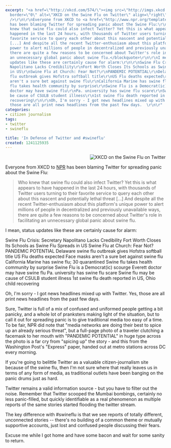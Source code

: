 ```yaml
---
excerpt: "<a href=\"http://xkcd.com/574/\"><img src=\"http://imgs.xkcd.com/comics/swine_flu.png\"
  border=\"0\" alt=\"XKCD on the Swine Flu on Twitter\" align=\"right\" /></a>\r\n<br
  />\r\n\r\nEveryone from XKCD to <a href=\"http://www.npr.org/templates/story/story.php?storyId=103562240\">NPR</a>
  has been blaming Twitter for spreading panic about the Swine Flu:\r\n\r\n<blockquote>Who
  knew that swine flu could also infect Twitter? Yet this is what appears to have
  happened in the last 24 hours, with thousands of Twitter users turning to their
  favorite service to query each other about this nascent and potentially lethal threat
  [...] And despite all the recent Twitter-enthusiasm about this platform's unique
  power to alert millions of people in decentralized and previously unavailable ways,
  there are quite a few reasons to be concerned about Twitter's role in facilitating
  an unnecessary global panic about swine flu.</blockquote>\r\n\r\nI mean, status
  updates like these are certainly cause for alarm:\r\n\r\nSwine Flu Crisis: Secretary
  Napolitano Lacks Credibility\r\nFort Worth Closes Its Schools as Swine Flu Spreads
  in US\r\nSwine Flu at Church: Fear Not?\r\nPANDEMIC POTENTIAL\r\nDelaware swine
  flu outbreak gives Hofstra softball title\r\nUS Flu deaths expected\r\nFace masks
  aren't a sure bet against swine flu\r\nCalifornia Marine has swine flu; 30 quarantined\r\nSwine
  flu takes health community by surprise\r\nSwine Flu is a Democrat(ic) scourge\r\nEverett
  doctor may have swine flu\r\nPa. university has swine flu scare\r\nSwine flu may
  be cause of CSULB student illness\r\n1st swine flu death reported in US, Ohio child
  recovering\r\n\r\nOh, I'm sorry - I got news headlines mixed up with Twitter.  Yes,
  those are all print news headlines from the past few days.  \r\n\r"
categories:
- citizen journalism
tags:
- twitter 
- swineflu

title: 'In Defense of Twitter and #swineflu'
created: 1241125935
---
```

<a href="http://xkcd.com/574/"><img src="http://imgs.xkcd.com/comics/swine_flu.png" border="0" alt="XKCD on the Swine Flu on Twitter" align="right" /></a>
<br />

Everyone from XKCD to <a href="http://www.npr.org/templates/story/story.php?storyId=103562240">NPR</a> has been blaming Twitter for spreading panic about the Swine Flu:

<blockquote>Who knew that swine flu could also infect Twitter? Yet this is what appears to have happened in the last 24 hours, with thousands of Twitter users turning to their favorite service to query each other about this nascent and potentially lethal threat [...] And despite all the recent Twitter-enthusiasm about this platform's unique power to alert millions of people in decentralized and previously unavailable ways, there are quite a few reasons to be concerned about Twitter's role in facilitating an unnecessary global panic about swine flu.</blockquote>

I mean, status updates like these are certainly cause for alarm:

Swine Flu Crisis: Secretary Napolitano Lacks Credibility
Fort Worth Closes Its Schools as Swine Flu Spreads in US
Swine Flu at Church: Fear Not?
PANDEMIC POTENTIAL
Delaware swine flu outbreak gives Hofstra softball title
US Flu deaths expected
Face masks aren't a sure bet against swine flu
California Marine has swine flu; 30 quarantined
Swine flu takes health community by surprise
Swine Flu is a Democrat(ic) scourge
Everett doctor may have swine flu
Pa. university has swine flu scare
Swine flu may be cause of CSULB student illness
1st swine flu death reported in US, Ohio child recovering

Oh, I'm sorry - I got news headlines mixed up with Twitter.  Yes, those are all print news headlines from the past few days.  

Sure, Twitter is full of a mix of confused and uniformed people getting a bit panicky, and a whole lot of pranksters making light of the situation, but to call it out for spreading panic is to give traditional media too easy of a time.  To be fair, NPR did note that "media networks are doing their best to spice up an already serious threat", but a full-page photo of a traveler clutching a facemask to her mouth with "PANDEMIC POTENTIAL" in huge type across the photo is a far cry from "spicing up" the story - and this from the Washington Post's "Express" paper, handed out at metro stations across DC every morning.

If you're going to belittle Twitter as a valuable citizen-journalism site because of the swine flu, then I'm not sure where that really leaves us in terms of any form of media, as traditional outlets have been banging on the panic drums just as hard. 

Twitter remains a valid information source - but you have to filter out the noise.  Remember that Twitter scooped the Mumbai bombings, certainly no less panic-filled, but quickly identifiable as a real phenomenon as multiple reports of the same stories started flooding the twitter stream.  

The key difference with #swineflu is that we see reports of totally different, unconnected stories -- there's no building of a common theme or mutually supportive accounts, just lost and confused people discussing their fears.

Excuse me while I got home and have some bacon and wait for some sanity to return.  
